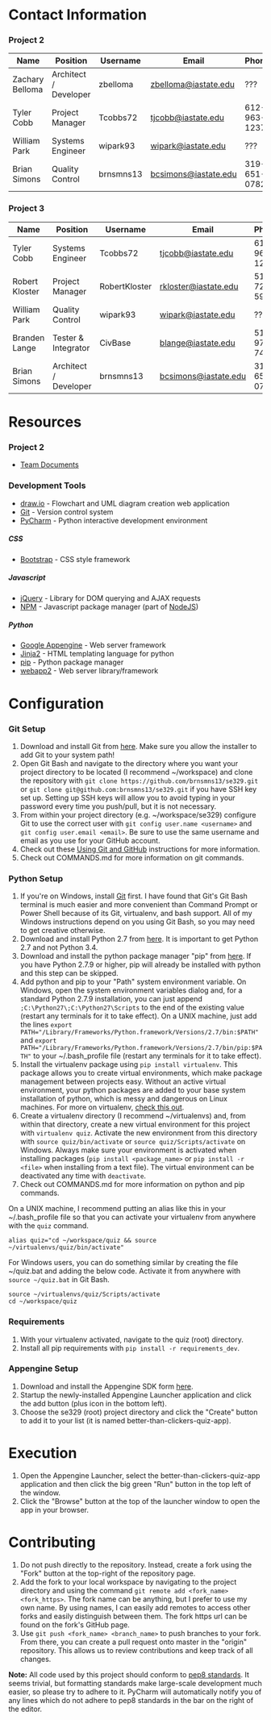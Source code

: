 # Contact Information
### Project 2
| Name | Position | Username | Email | Phone |
| ---- | -------- | -------- | ----- | ----- |
| Zachary Belloma | Architect / Developer | zbelloma | zbelloma@iastate.edu | ??? |
| Tyler Cobb | Project Manager | Tcobbs72 | tjcobb@iastate.edu | 612-963-1237 |
| William Park | Systems Engineer | wipark93 | wipark@iastate.edu | ??? |
| Brian Simons | Quality Control | brnsmns13 | bcsimons@iastate.edu | 319-651-0782 |

### Project 3
| Name | Position | Username | Email | Phone |
| ---- | -------- | -------- | ----- | ----- |
| Tyler Cobb | Systems Engineer | Tcobbs72 | tjcobb@iastate.edu | 612-963-1237 |
| Robert Kloster | Project Manager | RobertKloster | rkloster@iastate.edu | 515-720-5986 |
| William Park | Quality Control | wipark93 | wipark@iastate.edu | ??? |
| Branden Lange | Tester & Integrator | CivBase | blange@iastate.edu | 515-975-7491 |
| Brian Simons | Architect / Developer | brnsmns13 | bcsimons@iastate.edu | 319-651-0782 |

# Resources
### Project 2
- [Team Documents](https://drive.google.com/a/iastate.edu/folderview?id=0B9MmnYHmkjD2fjZEQWdST05CQmIwMm5yaGRldTNTdHJDbW1sYmszWWp3VUdSMVVFeEUxcGs&usp=sharing)

### Development Tools
- [draw.io](https://www.draw.io/) - Flowchart and UML diagram creation web application
- [Git](http://git-scm.com/) - Version control system
- [PyCharm](https://www.jetbrains.com/pycharm/) - Python interactive development environment

##### CSS
- [Bootstrap](http://getbootstrap.com/) - CSS style framework

##### Javascript
- [jQuery](http://jquery.com/) - Library for DOM querying and AJAX requests
- [NPM](https://www.npmjs.com/) - Javascript package manager (part of [NodeJS](http://nodejs.org/))

##### Python
- [Google Appengine](https://cloud.google.com/appengine/docs/python/gettingstartedpython27/introduction) - Web server framework
- [Jinja2](http://jinja.pocoo.org/docs/dev/) - HTML templating language for python
- [pip](https://pip.pypa.io/en/latest/) - Python package manager
- [webapp2](https://webapp-improved.appspot.com/) - Web server library/framework

# Configuration
### Git Setup
1. Download and install Git from [here](http://git-scm.com/downloads). Make sure you allow the installer to add Git to your system path!
2. Open Git Bash and navigate to the directory where you want your project directory to be located (I recommend ~/workspace) and clone the repository with `git clone https://github.com/brnsmns13/se329.git` or `git clone git@github.com:brnsmns13/se329.git` if you  have SSH key set up. Setting up SSH keys will allow you to avoid typing in your password every time you push/pull, but it is not necessary.
3. From within your project directory (e.g. ~/workspace/se329) configure Git to use the correct user with `git config user.name <username>` and `git config user.email <email>`. Be sure to use the same username and email as you use for your GitHub account.
4. Check out these [Using Git and GitHub](https://drive.google.com/a/iastate.edu/file/d/0B46XQUsoCZSwRDFpVGRuaHNwV1U/view) instructions for more information.
5. Check out COMMANDS.md for more information on git commands.

### Python Setup
1. If you're on Windows, install [Git](http://git-scm.com/downloads) first. I have found that Git's Git Bash terminal is much easier and more convenient than Command Prompt or Power Shell because of its Git, virtualenv, and bash support. All of my Windows instructions depend on you using Git Bash, so you may need to get creative otherwise.
2. Download and install Python 2.7 from [here](https://www.python.org/downloads/). It is important to get Python 2.7 and not Python 3.4.
3. Download and install the python package manager "pip" from [here](https://pip.pypa.io/en/latest/installing.html). If you have Python 2.7.9 or higher, pip will already be installed with python and this step can be skipped.
4. Add python and pip to your "Path" system environment variable. On Windows, open the system environment variables dialog and, for a standard Python 2.7.9 installation, you can just append `;C:\Python27\;C:\Python27\Scripts` to the end of the existing value (restart any terminals for it to take effect). On a UNIX machine, just add the lines `export PATH="/Library/Frameworks/Python.framework/Versions/2.7/bin:$PATH"` and `export PATH="/Library/Frameworks/Python.framework/Versions/2.7/bin/pip:$PATH"` to your ~/.bash_profile file (restart any terminals for it to take effect).
5. Install the virtualenv package using `pip install virtualenv`. This package allows you to create virtual environments, which make package management between projects easy. Without an active virtual environment, your python packages are added to your base system installation of python, which is messy and dangerous on Linux machines. For more on virtualenv, [check this out](http://docs.python-guide.org/en/latest/dev/virtualenvs/).
6. Create a virtualenv directory (I recommend ~/virtualenvs) and, from within that directory, create a new virtual environment for this project with `virtualenv quiz`. Activate the new environment from this directory with `source quiz/bin/activate` or `source quiz/Scripts/activate` on Windows. Always make sure your environment is activated when installing packages (`pip install <package_name>` or `pip install -r <file>` when installing from a text file). The virtual environment can be deactivated any time with `deactivate`.
7. Check out COMMANDS.md for more information on python and pip commands.

On a UNIX machine, I recommend putting an alias like this in your ~/.bash_profile file so that you can activate your virtualenv from anywhere with the `quiz` command.

    alias quiz="cd ~/workspace/quiz && source ~/virtualenvs/quiz/bin/activate"

For Windows users, you can do something similar by creating the file ~/quiz.bat and adding the below code. Activate it from anywhere with `source ~/quiz.bat` in Git Bash.

    source ~/virtualenvs/quiz/Scripts/activate
    cd ~/workspace/quiz

### Requirements
1. With your virtualenv activated, navigate to the quiz (root) directory.
2. Install all pip requirements with `pip install -r requirements_dev`.

### Appengine Setup
1. Download and install the Appengine SDK form [here](https://cloud.google.com/appengine/downloads).
2. Startup the newly-installed Appengine Launcher application and click the add button (plus icon in the bottom left).
3. Choose the se329 (root) project directory and click the "Create" button to add it to your list (it is named better-than-clickers-quiz-app).

# Execution
1. Open the Appengine Launcher, select the better-than-clickers-quiz-app application and then click the big green "Run" button in the top left of the window.
2. Click the "Browse" button at the top of the launcher window to open the app in your browser.

# Contributing
1. Do not push directly to the repository. Instead, create a fork using the "Fork" button at the top-right of the repository page.
2. Add the fork to your local workspace by navigating to the project directory and using the command `git remote add <fork_name> <fork_https>`. The fork name can be anything, but I prefer to use my own name. By using names, I can easily add remotes to access other forks and easily distinguish between them. The fork https url can be found on the fork's GitHub page.
3. Use `git push <fork_name> <branch_name>` to push branches to your fork. From there, you can create a pull request onto master in the "origin" repository. This allows us to review contributions and keep track of all changes.

__Note:__ All code used by this project should conform to [pep8 standards](https://www.python.org/dev/peps/pep-0008/). It seems trivial, but formatting standards make large-scale development much easier, so please try to adhere to it. PyCharm will automatically notify you of any lines which do not adhere to pep8 standards in the bar on the right of the editor.
